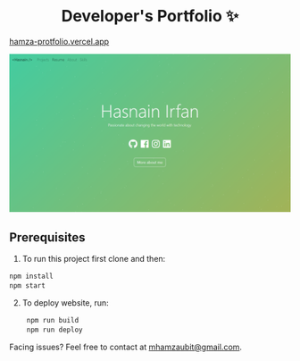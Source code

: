 <!-- PROJECT LOGO -->
<br />
<p align="center">
  <h1 align="center">Developer's Portfolio ✨</h1>
  <a href="https://portfolio-web-hamza.vercel.app/">hamza-protfolio.vercel.app</a>
</p>

[![Site preview](/public/social-image.png)](https://portfolio-web-hamza.vercel.app/)

## Prerequisites

1. To run this project first clone and then:

```bash
npm install
npm start
```

2. To deploy website, run:

   ```bash
    npm run build
    npm run deploy
   ```

Facing issues? Feel free to contact at mhamzaubit@gmail.com.
